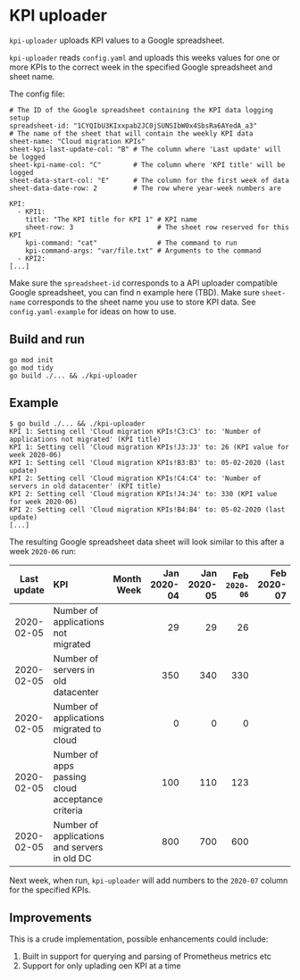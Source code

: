 # KPI uploader
`kpi-uploader` uploads KPI values to a Google spreadsheet.

`kpi-uploader` reads `config.yaml` and uploads this weeks values for
one or more KPIs to the correct week in the specified Google
spreadsheet and sheet name.

The config file:
```
# The ID of the Google spreadsheet containing the KPI data logging setup
spreadsheet-id: "1CYQIbU3KIxxpab2JC0jSUNSIbW0x4SbsRa6AYedA_a3"
# The name of the sheet that will contain the weekly KPI data
sheet-name: "Cloud migration KPIs"
sheet-kpi-last-update-col: "B" # The column where 'Last update' will be logged
sheet-kpi-name-col: "C"        # The column where 'KPI title' will be logged
sheet-data-start-col: "E"      # The column for the first week of data
sheet-data-date-row: 2         # The row where year-week numbers are

KPI:
  - KPI1:
    title: "The KPI title for KPI 1" # KPI name
    sheet-row: 3                     # The sheet row reserved for this KPI
    kpi-command: "cat"               # The command to run
    kpi-command-args: "var/file.txt" # Arguments to the command
  - KPI2:
[...]
```

Make sure the `spreadsheet-id` corresponds to a API uploader compatible Google 
spreadsheet, you can find n example here (TBD).
Make sure `sheet-name` corresponds to the sheet name you use to store KPI data.
See `config.yaml-example` for ideas on how to use.

## Build and run
```
go mod init
go mod tidy
go build ./... && ./kpi-uploader
```

## Example
```
$ go build ./... && ./kpi-uploader
KPI 1: Setting cell 'Cloud migration KPIs!C3:C3' to: 'Number of applications not migrated' (KPI title)
KPI 1: Setting cell 'Cloud migration KPIs!J3:J3' to: 26 (KPI value for week 2020-06)
KPI 1: Setting cell 'Cloud migration KPIs!B3:B3' to: 05-02-2020 (last update)
KPI 2: Setting cell 'Cloud migration KPIs!C4:C4' to: 'Number of servers in old datacenter' (KPI title)
KPI 2: Setting cell 'Cloud migration KPIs!J4:J4' to: 330 (KPI value for week 2020-06)
KPI 2: Setting cell 'Cloud migration KPIs!B4:B4' to: 05-02-2020 (last update)
[...]
```

The resulting Google spreadsheet data sheet will look similar to this after a week `2020-06` run:

Last update | KPI                                              | Month Week | Jan 2020-04 | Jan 2020-05 | Feb `2020-06` | Feb 2020-07
:---------: | :----------------------------------------------- | ---:  | ------: | ------: |    ---: | ---:
2020-02-05  | Number of applications not migrated              |       | 29      | 29      | 26      |
2020-02-05  | Number of servers in old datacenter              |       | 350     | 340     | 330     |
2020-02-05  | Number of applications migrated to cloud         |       | 0       | 0       |       0 |
2020-02-05  | Number of apps passing cloud acceptance criteria |       | 100     | 110     | 123 |
2020-02-05  | Number of applications and servers in old DC     |       | 800     | 700     | 600 |

Next week, when run, `kpi-uploader` will add numbers to the `2020-07`
column for the specified KPIs.

## Improvements
This is a crude implementation, possible enhancements could include:
1. Built in support for querying and parsing of Prometheus metrics etc
2. Support for only uplading oen KPI at a time
